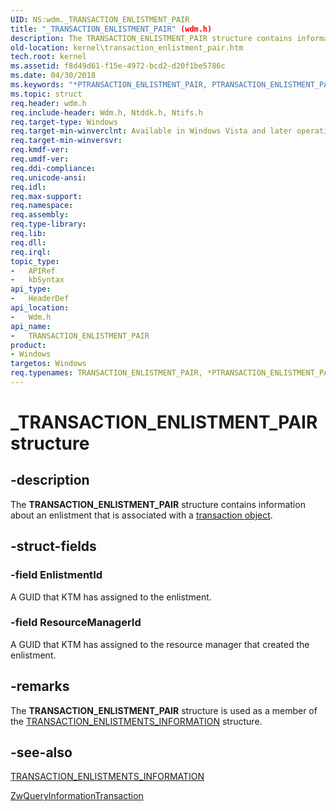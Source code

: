```yaml
---
UID: NS:wdm._TRANSACTION_ENLISTMENT_PAIR
title: "_TRANSACTION_ENLISTMENT_PAIR" (wdm.h)
description: The TRANSACTION_ENLISTMENT_PAIR structure contains information about an enlistment that is associated with a transaction object.
old-location: kernel\transaction_enlistment_pair.htm
tech.root: kernel
ms.assetid: f8d49d61-f15e-4972-bcd2-d20f1be5786c
ms.date: 04/30/2018
ms.keywords: "*PTRANSACTION_ENLISTMENT_PAIR, PTRANSACTION_ENLISTMENT_PAIR, PTRANSACTION_ENLISTMENT_PAIR structure pointer [Kernel-Mode Driver Architecture], TRANSACTION_ENLISTMENT_PAIR, TRANSACTION_ENLISTMENT_PAIR structure [Kernel-Mode Driver Architecture], _TRANSACTION_ENLISTMENT_PAIR, kernel.transaction_enlistment_pair, ktm_ref_5f4d1426-1829-4c3d-836f-8655b41d9c0c.xml, wdm/PTRANSACTION_ENLISTMENT_PAIR, wdm/TRANSACTION_ENLISTMENT_PAIR"
ms.topic: struct
req.header: wdm.h
req.include-header: Wdm.h, Ntddk.h, Ntifs.h
req.target-type: Windows
req.target-min-winverclnt: Available in Windows Vista and later operating system versions.
req.target-min-winversvr: 
req.kmdf-ver: 
req.umdf-ver: 
req.ddi-compliance: 
req.unicode-ansi: 
req.idl: 
req.max-support: 
req.namespace: 
req.assembly: 
req.type-library: 
req.lib: 
req.dll: 
req.irql: 
topic_type:
-	APIRef
-	kbSyntax
api_type:
-	HeaderDef
api_location:
-	Wdm.h
api_name:
-	TRANSACTION_ENLISTMENT_PAIR
product:
- Windows
targetos: Windows
req.typenames: TRANSACTION_ENLISTMENT_PAIR, *PTRANSACTION_ENLISTMENT_PAIR
---
```


# _TRANSACTION_ENLISTMENT_PAIR structure


## -description


The <b>TRANSACTION_ENLISTMENT_PAIR</b> structure contains information about an enlistment that is associated with a <a href="https://msdn.microsoft.com/124105bd-70be-49b1-8ea4-af6ba1f3cf16">transaction object</a>.


## -struct-fields




### -field EnlistmentId

A GUID that KTM has assigned to the enlistment.


### -field ResourceManagerId

A GUID that KTM has assigned to the resource manager that created the enlistment.


## -remarks



The <b>TRANSACTION_ENLISTMENT_PAIR</b> structure is used as a member of the <a href="https://msdn.microsoft.com/library/windows/hardware/ff564787">TRANSACTION_ENLISTMENTS_INFORMATION</a> structure.




## -see-also




<a href="https://msdn.microsoft.com/library/windows/hardware/ff564787">TRANSACTION_ENLISTMENTS_INFORMATION</a>



<a href="https://msdn.microsoft.com/library/windows/hardware/ff567057">ZwQueryInformationTransaction</a>
 

 

